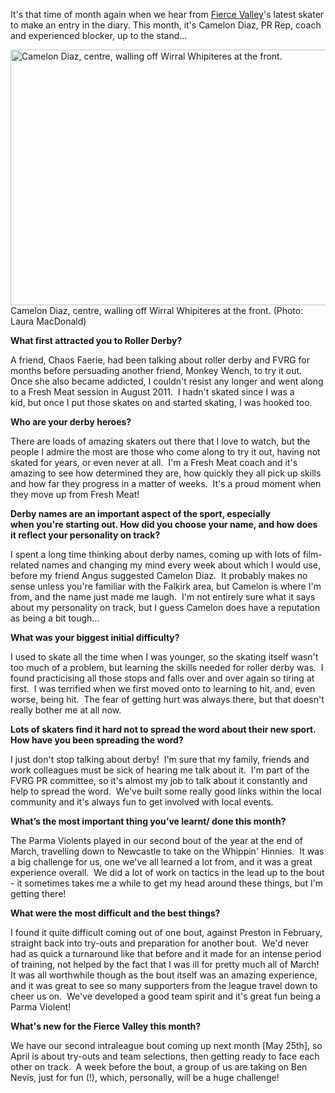 <html><body><div>

It's that time of month again when we hear from <a href="fvrg.co.uk">Fierce Valley</a>'s latest skater to make an entry in the diary. This month, it's Camelon Diaz, PR Rep, coach and experienced blocker, up to the stand...

<a href="http://www.scottishrollerderbyblog.com/2013/04/484484_888111552394_1202023920_n.jpg"><img class="size-large wp-image-2485" alt="Camelon Diaz, centre, walling off Wirral Whipiteres at the front." src="http://www.scottishrollerderbyblog.com/2013/04/484484_888111552394_1202023920_n.jpg?w=614" width="614" height="409"></a> Camelon Diaz, centre, walling off Wirral Whipiteres at the front. (Photo: Laura MacDonald)

<strong>What first attracted you to Roller Derby?</strong>

</div>
A friend, Chaos Faerie, had been talking about roller derby and FVRG for months before persuading another friend, Monkey Wench, to try it out.  Once she also became addicted, I couldn't resist any longer and went along to a Fresh Meat session in August 2011.  I hadn't skated since I was a kid, but once I put those skates on and started skating, I was hooked too.
<div>

<strong>Who are your derby heroes?</strong>

</div>
There are loads of amazing skaters out there that I love to watch, but the people I admire the most are those who come along to try it out, having not skated for years, or even never at all.  I'm a Fresh Meat coach and it's amazing to see how determined they are, how quickly they all pick up skills and how far they progress in a matter of weeks.  It's a proud moment when they move up from Fresh Meat!

<strong>Derby names are an important aspect of the sport, especially when you're starting out. How did you choose your name, and how does it reflect your personality on track?</strong>

I spent a long time thinking about derby names, coming up with lots of film-related names and changing my mind every week about which I would use, before my friend Angus suggested Camelon Diaz.  It probably makes no sense unless you're familiar with the Falkirk area, but Camelon is where I'm from, and the name just made me laugh.  I'm not entirely sure what it says about my personality on track, but I guess Camelon does have a reputation as being a bit tough...
<div>

<strong>What was your biggest initial difficulty?</strong>

</div>
I used to skate all the time when I was younger, so the skating itself wasn't too much of a problem, but learning the skills needed for roller derby was.  I found practicising all those stops and falls over and over again so tiring at first.  I was terrified when we first moved onto to learning to hit, and, even worse, being hit.  The fear of getting hurt was always there, but that doesn't really bother me at all now.

<strong>Lots of skaters find it hard not to spread the word about their new sport. How have you been spreading the word?</strong>

I just don't stop talking about derby!  I'm sure that my family, friends and work colleagues must be sick of hearing me talk about it.  I'm part of the FVRG PR committee, so it's almost my job to talk about it constantly and help to spread the word.  We've built some really good links within the local community and it's always fun to get involved with local events.
<div>

<strong>What’s the most important thing you’ve learnt/ done this month?</strong>

</div>
The Parma Violents played in our second bout of the year at the end of March, travelling down to Newcastle to take on the Whippin' Hinnies.  It was a big challenge for us, one we've all learned a lot from, and it was a great experience overall.  We did a lot of work on tactics in the lead up to the bout - it sometimes takes me a while to get my head around these things, but I'm getting there!
<div>

<strong>What were the most difficult and the best things?</strong>

</div>
I found it quite difficult coming out of one bout, against Preston in February, straight back into try-outs and preparation for another bout.  We'd never had as quick a turnaround like that before and it made for an intense period of training, not helped by the fact that I was ill for pretty much all of March!  It was all worthwhile though as the bout itself was an amazing experience, and it was great to see so many supporters from the league travel down to cheer us on.  We've developed a good team spirit and it's great fun being a Parma Violent!
<div>

<strong>What's new for the Fierce Valley this month?</strong>

</div>
We have our second intraleague bout coming up next month [May 25th], so April is about try-outs and team selections, then getting ready to face each other on track.  A week before the bout, a group of us are taking on Ben Nevis, just for fun (!), which, personally, will be a huge challenge!</body></html>
